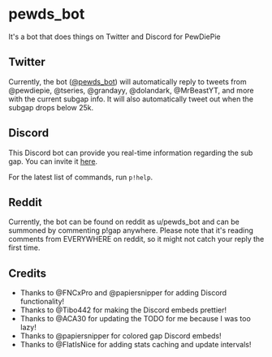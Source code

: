 # pewds_bot

It's a bot that does things on Twitter and Discord for PewDiePie

## Twitter
Currently, the bot ([@pewds_bot](https://twitter.com/pewds_bot)) will automatically reply to tweets from @pewdiepie, @tseries, @grandayy, @dolandark, @MrBeastYT, and more with the current subgap info. It will also automatically tweet out when the subgap drops below 25k.

## Discord

This Discord bot can provide you real-time information regarding the sub gap.
You can invite it [here](https://discordapp.com/oauth2/authorize?client_id=546361604107927562&scope=bot&permissions=70679617).

For the latest list of commands, run `p!help`.

## Reddit
Currently, the bot can be found on reddit as u/pewds_bot and can be summoned by commenting p!gap anywhere. Please note that it's reading comments from EVERYWHERE on reddit, so it might not catch your reply the first time.

## Credits
- Thanks to @FNCxPro and @papiersnipper for adding Discord functionality!
- Thanks to @Tibo442 for making the Discord embeds prettier!
- Thanks to @ACA30 for updating the TODO for me because I was too lazy!
- Thanks to @papiersnipper for colored gap Discord embeds!
- Thanks to @FlatIsNice for adding stats caching and update intervals!